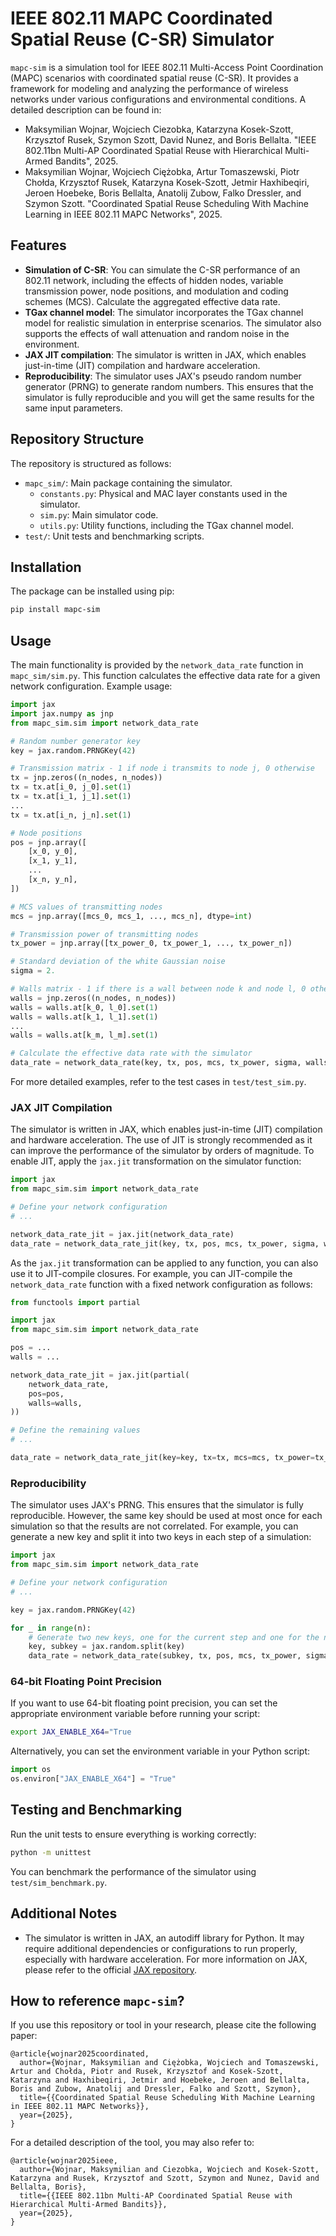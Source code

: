 # IEEE 802.11 MAPC Coordinated Spatial Reuse (C-SR) Simulator

`mapc-sim` is a simulation tool for IEEE 802.11 Multi-Access Point Coordination (MAPC) scenarios with coordinated 
spatial reuse (C-SR). It provides a framework for modeling and analyzing the performance of wireless networks under 
various configurations and environmental conditions. A detailed description can be found in:

- Maksymilian Wojnar, Wojciech Ciezobka, Katarzyna Kosek-Szott, Krzysztof Rusek, Szymon Szott, David Nunez, and Boris Bellalta. "IEEE 802.11bn Multi-AP Coordinated Spatial Reuse with Hierarchical Multi-Armed Bandits", 2025.
- Maksymilian Wojnar, Wojciech Ciężobka, Artur Tomaszewski, Piotr Chołda, Krzysztof Rusek, Katarzyna Kosek-Szott, Jetmir Haxhibeqiri, Jeroen Hoebeke, Boris Bellalta, Anatolij Zubow, Falko Dressler, and Szymon Szott. "Coordinated Spatial Reuse Scheduling With Machine Learning in IEEE 802.11 MAPC Networks", 2025.

## Features

- **Simulation of C-SR**: You can simulate the C-SR performance of an 802.11 network, including the effects of hidden 
nodes, variable transmission power, node positions, and modulation and coding schemes (MCS). Calculate the aggregated 
effective data rate.
- **TGax channel model**: The simulator incorporates the TGax channel model for realistic simulation in enterprise scenarios. The 
simulator also supports the effects of wall attenuation and random noise in the environment.
- **JAX JIT compilation**: The simulator is written in JAX, which enables just-in-time (JIT) compilation and hardware acceleration.
- **Reproducibility**: The simulator uses JAX's pseudo random number generator (PRNG) to generate random numbers. This ensures that the
simulator is fully reproducible and you will get the same results for the same input parameters.

## Repository Structure

The repository is structured as follows:

- `mapc_sim/`: Main package containing the simulator.
  - `constants.py`: Physical and MAC layer constants used in the simulator.
  - `sim.py`: Main simulator code.
  - `utils.py`: Utility functions, including the TGax channel model.
- `test/`: Unit tests and benchmarking scripts.

## Installation

The package can be installed using pip:

```bash
pip install mapc-sim
```

## Usage

The main functionality is provided by the `network_data_rate` function in `mapc_sim/sim.py`. This function calculates 
the effective data rate for a given network configuration. Example usage:

```python
import jax
import jax.numpy as jnp
from mapc_sim.sim import network_data_rate

# Random number generator key
key = jax.random.PRNGKey(42)

# Transmission matrix - 1 if node i transmits to node j, 0 otherwise
tx = jnp.zeros((n_nodes, n_nodes))
tx = tx.at[i_0, j_0].set(1)
tx = tx.at[i_1, j_1].set(1)
...
tx = tx.at[i_n, j_n].set(1)

# Node positions
pos = jnp.array([
    [x_0, y_0],
    [x_1, y_1],
    ...
    [x_n, y_n],
])

# MCS values of transmitting nodes
mcs = jnp.array([mcs_0, mcs_1, ..., mcs_n], dtype=int)

# Transmission power of transmitting nodes
tx_power = jnp.array([tx_power_0, tx_power_1, ..., tx_power_n])

# Standard deviation of the white Gaussian noise
sigma = 2.

# Walls matrix - 1 if there is a wall between node k and node l, 0 otherwise
walls = jnp.zeros((n_nodes, n_nodes))
walls = walls.at[k_0, l_0].set(1)
walls = walls.at[k_1, l_1].set(1)
...
walls = walls.at[k_m, l_m].set(1)

# Calculate the effective data rate with the simulator
data_rate = network_data_rate(key, tx, pos, mcs, tx_power, sigma, walls)
```

For more detailed examples, refer to the test cases in `test/test_sim.py`.

### JAX JIT Compilation

The simulator is written in JAX, which enables just-in-time (JIT) compilation and hardware acceleration. 
The use of JIT is strongly recommended as it can improve the performance of the simulator by orders of magnitude.
To enable JIT, apply the `jax.jit` transformation on the simulator function:
 
```python
import jax
from mapc_sim.sim import network_data_rate

# Define your network configuration
# ...

network_data_rate_jit = jax.jit(network_data_rate)
data_rate = network_data_rate_jit(key, tx, pos, mcs, tx_power, sigma, walls)
```

As the `jax.jit` transformation can be applied to any function, you can also use it to JIT-compile closures. 
For example, you can JIT-compile the `network_data_rate` function with a fixed network configuration as follows:

```python
from functools import partial

import jax
from mapc_sim.sim import network_data_rate

pos = ...
walls = ...

network_data_rate_jit = jax.jit(partial(
    network_data_rate,
    pos=pos,
    walls=walls,
))

# Define the remaining values
# ...

data_rate = network_data_rate_jit(key=key, tx=tx, mcs=mcs, tx_power=tx_power, sigma=sigma)
```

### Reproducibility

The simulator uses JAX's PRNG. This ensures that the simulator is fully reproducible. However, the same key should 
be used at most once for each simulation so that the results are not correlated. For example, you can generate a new 
key and split it into two keys in each step of a simulation:

```python
import jax
from mapc_sim.sim import network_data_rate

# Define your network configuration
# ...

key = jax.random.PRNGKey(42)

for _ in range(n):
    # Generate two new keys, one for the current step and one for the next splits
    key, subkey = jax.random.split(key)
    data_rate = network_data_rate(subkey, tx, pos, mcs, tx_power, sigma, walls)
```

### 64-bit Floating Point Precision

If you want to use 64-bit floating point precision, you can set the appropriate environment variable before running
your script:

```bash
export JAX_ENABLE_X64="True
```

Alternatively, you can set the environment variable in your Python script:

```python
import os
os.environ["JAX_ENABLE_X64"] = "True"
```

## Testing and Benchmarking

Run the unit tests to ensure everything is working correctly:

```bash
python -m unittest
```

You can benchmark the performance of the simulator using `test/sim_benchmark.py`.

## Additional Notes

-   The simulator is written in JAX, an autodiff library for Python. It may require additional dependencies or 
configurations to run properly, especially with hardware acceleration. For more information on JAX, please refer 
to the official [JAX repository](https://jax.readthedocs.io/en/latest/).

## How to reference `mapc-sim`?

If you use this repository or tool in your research, please cite the following paper:

```
@article{wojnar2025coordinated,
  author={Wojnar, Maksymilian and Ciężobka, Wojciech and Tomaszewski, Artur and Chołda, Piotr and Rusek, Krzysztof and Kosek-Szott, Katarzyna and Haxhibeqiri, Jetmir and Hoebeke, Jeroen and Bellalta, Boris and Zubow, Anatolij and Dressler, Falko and Szott, Szymon},
  title={{Coordinated Spatial Reuse Scheduling With Machine Learning in IEEE 802.11 MAPC Networks}}, 
  year={2025},
}
```

For a detailed description of the tool, you may also refer to:

```
@article{wojnar2025ieee,
  author={Wojnar, Maksymilian and Ciezobka, Wojciech and Kosek-Szott, Katarzyna and Rusek, Krzysztof and Szott, Szymon and Nunez, David and Bellalta, Boris},
  title={{IEEE 802.11bn Multi-AP Coordinated Spatial Reuse with Hierarchical Multi-Armed Bandits}},
  year={2025}, 
}
```
